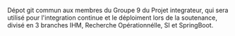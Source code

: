 Dépot git commun aux membres du Groupe 9 du Projet integrateur, qui sera utilisé pour l'integration continue et le déploiment lors de la soutenance, divisé en 3 branches IHM, Recherche Opérationnélle, SI et SpringBoot. 
